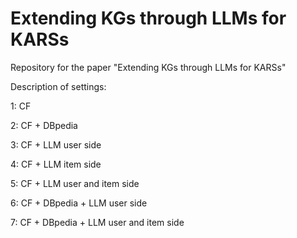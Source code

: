# Extending KGs through LLMs for KARSs
Repository for the paper "Extending KGs through LLMs for KARSs"


Description of settings:

1: CF

2: CF + DBpedia

3: CF + LLM user side

4: CF + LLM item side

5: CF + LLM user and item side

6: CF + DBpedia + LLM user side

7: CF + DBpedia + LLM user and item side